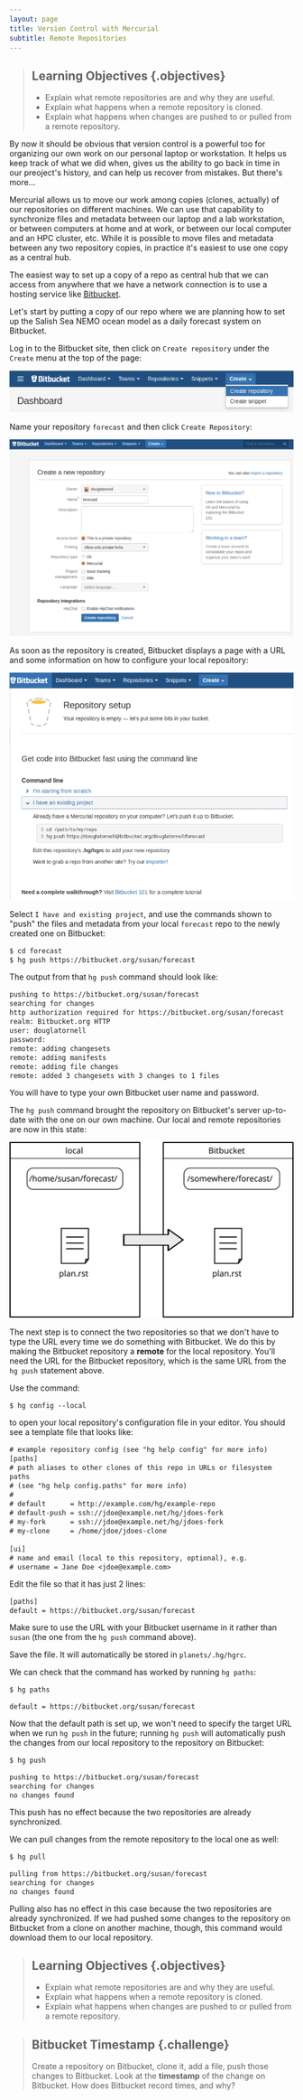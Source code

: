 ```yaml
---
layout: page
title: Version Control with Mercurial
subtitle: Remote Repositories
---
```

> ## Learning Objectives {.objectives}
>
> * Explain what remote repositories are and why they are useful.
> * Explain what happens when a remote repository is cloned.
> * Explain what happens when changes are pushed to or pulled from a remote repository.

By now it should be obvious that version control is a powerful too for organizing our own work on our personal laptop or workstation.
It helps us keep track of what we did when,
gives us the ability to go back in time in our preoject's history,
and can help us recover from mistakes.
But there's more...

Mercurial allows us to move our work among copies
(clones, actually)
of our repositories on different machines.
We can use that capability to synchronize files and metadata between our laptop and a lab workstation,
or between computers at home and at work,
or between our local computer and an HPC cluster,
etc.
While it is possible to move files and metadata between any two repository copies,
in practice it's easiest to use one copy as a central hub.

The easiest way to set up a copy of a repo as central hub that we can access from anywhere that we have a network connection is to use a hosting service like [Bitbucket](https://bitbucket.org/).

Let's start by putting a copy of our repo where we are planning how to set up the Salish Sea NEMO ocean model as a daily forecast system on Bitbucket.

Log in to the Bitbucket site,
then click on `Create repository` under the `Create` menu at the top of the page:

![Creating a Repository on Bitbucket (Step 1)](fig/bitbucket-create-repo-01.png)

Name your repository `forecast` and then click `Create Repository`:

![Creating a Repository on Bitbucket (Step 2)](fig/bitbucket-create-repo-02.png)

As soon as the repository is created,
Bitbucket displays a page with a URL and some information on how to configure your local repository:

![Creating a Repository on Bitbucket (Step 3)](fig/bitbucket-create-repo-03.png)

Select `I have and existing project`,
and use the commands shown to "push" the files and metadata from your local `forecast` repo to the newly created one on Bitbucket:

~~~ {.bash}
$ cd forecast
$ hg push https://bitbucket.org/susan/forecast
~~~

The output from that `hg push` command should look like:

~~~ {.output}
pushing to https://bitbucket.org/susan/forecast
searching for changes
http authorization required for https://bitbucket.org/susan/forecast
realm: Bitbucket.org HTTP
user: douglatornell
password:
remote: adding changesets
remote: adding manifests
remote: adding file changes
remote: added 3 changesets with 3 changes to 1 files
~~~

You will have to type your own Bitbucket user name and password.

The `hg push` command brought the repository on Bitbucket's server up-to-date with the one on our own machine.
Our local and remote repositories are now in this state:

![Bitbucket Repository After First Push](fig/bitbucket-repo-after-first-push.svg)

The next step is to connect the two repositories so that we don't have to type the URL every time we do something with Bitbucket.
We do this by making the Bitbucket repository a **remote** for the local repository.
You'll need the URL for the Bitbucket repository,
which is the same URL from the `hg push` statement above.

Use the command:

~~~ {.bash}
$ hg config --local
~~~

to open your local repository's configuration file in your editor.
You should see a template file that looks like:

~~~
# example repository config (see "hg help config" for more info)
[paths]
# path aliases to other clones of this repo in URLs or filesystem paths
# (see "hg help config.paths" for more info)
#
# default      = http://example.com/hg/example-repo
# default-push = ssh://jdoe@example.net/hg/jdoes-fork
# my-fork      = ssh://jdoe@example.net/hg/jdoes-fork
# my-clone     = /home/jdoe/jdoes-clone

[ui]
# name and email (local to this repository, optional), e.g.
# username = Jane Doe <jdoe@example.com>
~~~

Edit the file so that it has just 2 lines:

~~~
[paths]
default = https://bitbucket.org/susan/forecast
~~~

Make sure to use the URL with your Bitbucket username in it rather than `susan`
(the one from the `hg push` command above).

Save the file.
It will automatically be stored in `planets/.hg/hgrc`.

We can check that the command has worked by running `hg paths`:

~~~ {.bash}
$ hg paths
~~~
~~~ {.output}
default = https://bitbucket.org/susan/forecast
~~~

Now that the default path is set up, we won't need to specify the
target URL when we run `hg push` in the future; running `hg push`
will automatically push the changes from our local repository
to the repository on Bitbucket:

~~~ {.bash}
$ hg push
~~~
~~~ {.output}
pushing to https://bitbucket.org/susan/forecast
searching for changes
no changes found
~~~

This push has no effect because the two repositories are already synchronized.

We can pull changes from the remote repository to the local one as well:

~~~ {.bash}
$ hg pull
~~~
~~~ {.output}
pulling from https://bitbucket.org/susan/forecast
searching for changes
no changes found
~~~

Pulling also has no effect in this case because the two repositories are already synchronized.
If we had pushed some changes to the repository on Bitbucket from a clone on another machine,
though,
this command would download them to our local repository.


> ## Learning Objectives {.objectives}
>
> * Explain what remote repositories are and why they are useful.
> * Explain what happens when a remote repository is cloned.
> * Explain what happens when changes are pushed to or pulled from a remote repository.


> ## Bitbucket Timestamp {.challenge}
>
> Create a repository on Bitbucket,
> clone it,
> add a file,
> push those changes to Bitbucket.
> Look at the **timestamp** of the change on Bitbucket.
> How does Bitbucket record times, and why?
